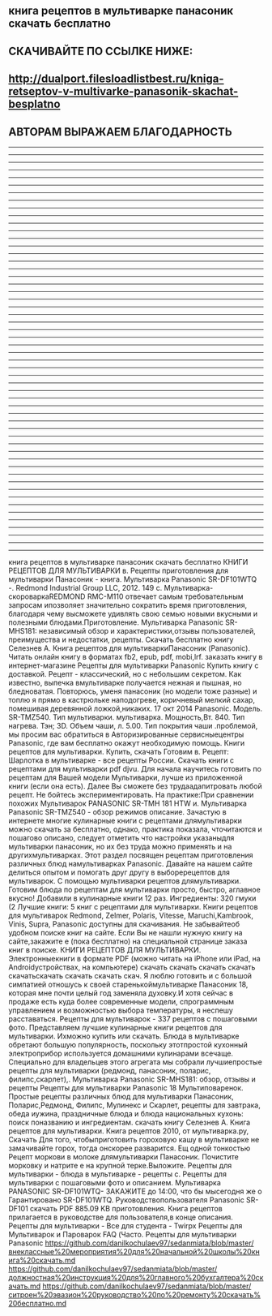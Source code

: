 книга рецептов в мультиварке панасоник скачать бесплатно
--------------------------------------------------
СКАЧИВАЙТЕ ПО ССЫЛКЕ НИЖЕ:
--------------------------------------------------
http://dualport.filesloadlistbest.ru/kniga-retseptov-v-multivarke-panasonik-skachat-besplatno
--------------------------------------------------
АВТОРАМ ВЫРАЖАЕМ БЛАГОДАРНОСТЬ
--------------------------------------------------
--------------------------------------------------
--------------------------------------------------
--------------------------------------------------
--------------------------------------------------
--------------------------------------------------
--------------------------------------------------
--------------------------------------------------
--------------------------------------------------
--------------------------------------------------
--------------------------------------------------
--------------------------------------------------
--------------------------------------------------
--------------------------------------------------
--------------------------------------------------
--------------------------------------------------
--------------------------------------------------
--------------------------------------------------
--------------------------------------------------
--------------------------------------------------
--------------------------------------------------
--------------------------------------------------
--------------------------------------------------
--------------------------------------------------
--------------------------------------------------
--------------------------------------------------
--------------------------------------------------
--------------------------------------------------
--------------------------------------------------
--------------------------------------------------
--------------------------------------------------
--------------------------------------------------
--------------------------------------------------
--------------------------------------------------
--------------------------------------------------
--------------------------------------------------
--------------------------------------------------
--------------------------------------------------
--------------------------------------------------
--------------------------------------------------
--------------------------------------------------
--------------------------------------------------
--------------------------------------------------
--------------------------------------------------
--------------------------------------------------
--------------------------------------------------
--------------------------------------------------
--------------------------------------------------
--------------------------------------------------
--------------------------------------------------
--------------------------------------------------
--------------------------------------------------
--------------------------------------------------
--------------------------------------------------
--------------------------------------------------
книга рецептов в мультиварке панасоник скачать бесплатно КНИГИ РЕЦЕПТОВ ДЛЯ МУЛЬТИВАРКИ в. Рецепты приготовления для мультиварки Панасоник - книга. Мультиварка Panasonic SR-DF101WTQ -. Redmond Industrial Group LLC, 2012.  149 с. Мультиварка-скороваркаREDMOND RMC-M110 отвечает самым требовательным запросам ипозволяет значительно сократить время приготовления, благодаря чему высможете удивлять свою семью новыми вкусными и полезными блюдами.Приготовление. Мультиварка Panasonic SR-MHS181: независимый обзор и характеристики,отзывы пользователей, преимущества и недостатки, рецепты. Скачать бесплатно книгу Селезнев А. Книга рецептов для мультиваркиПанасоник (Panasonic). Читать онлайн книгу в форматах fb2, epub, pdf, mobi,lrf. заказать книгу в интернет-магазине Рецепты для мультиварки Panasonic Купить книгу с доставкой. Рецепт - классический, но с небольшим секретом. Как известно, выпечка вмультиварке получается нежная и пышная, но бледноватая.  Повторюсь, уменя панасоник (но модели тоже разные) и топлю я прямо в кастрюльке наподогреве, коричневый мелкий сахар, помешивая деревянной ложкой,никаких. 17 окт 2014  Panasonic. Модель. SR-TMZ540. Тип мультиварки. мультиварка. Мощность,Вт. 840. Тип нагрева. Тэн; 3D. Объем чаши, л. 5.00. Тип покрытия чаши .проблемой, мы просим вас обратиться в Авторизированные cервисныецентры Panasonic, где вам бесплатно окажут необходимую помощь.
Книги рецептов для мультиварки. Купить, скачать  Готовим в. Рецепт: Шарлотка в мультиварке - все рецепты России. Скачать книги с рецептами для мультиварки pdf djvu. Для начала научитесь готовить по рецептам для Вашей модели Мультиварки, лучше из приложенной книги (если она есть). Далее Вы сможете без трудаадапитровать любой рецепт. Не бойтесь экспериментировать. На практике:При сравнении похожих Мультиварок PANASONIC SR-TMH 181 HTW и. Мультиварка Panasonic SR-TMZ540 - обзор режимов описание. Зачастую в интернете многие кулинарные книги с рецептами длямультиварки можно скачать за бесплатно, однако, практика показала, чточитаются  и пошагово описано, следует отметить что настройки указаныдля мультиварки панасоник, но их без труда можно применять и на другихмультиварках. Этот раздел посвящен рецептам приготовления различных блюд намультиварках Panasonic. Давайте на нашем сайте делиться опытом и помогать друг другу в выборерецептов для мультиварок. С помощью мультиварки  рецептов длямультиварки. Готовим блюда по рецептам для мультиварки просто, быстро, аглавное вкусно!  Добавили в кулинарные книги 12 раз. Ингредиенты: 320 гмуки (2
Лучшие книги: 5 книг с рецептами для мультиварки. Книги рецептов для мультиварок Redmond, Zelmer, Polaris, Vitesse, Maruchi,Kambrook, Vinis, Supra, Panasonic доступны для скачивания. Не забывайтеоб удобном поиске книг на сайте. Если Вы не нашли нужную книгу на сайте,закажите е (пока бесплатно) на специальной странице заказа книг в поиске. КНИГИ РЕЦЕПТОВ ДЛЯ МУЛЬТИВАРКИ. Электронныекниги в формате PDF (можно читать на iPhone или iPad, на Androidустройствах, на компьютере) скачать скачать скачать скачать скачатьскачать скачать скачать скач. Я люблю готовить и с большой симпатией отношусь к своей старенькоймультиварке Панасоник 18, которая мне почти целый год заменяла духовку.И хотя сейчас в продаже есть куда более современные модели, спрограммным управлением и возможностью выбора температуры, я неспешу расставаться. Рецепты для мультиварок - 337 рецептов с пошаговыми фото. Представляем лучшие кулинарные книги рецептов для мультиварки. Ихможно купить или скачать. Блюда в мультиварке обретают большую популярность, поскольку этотпростой кухонный электроприбор используется домашними кулинарами всечаще. Специально для владельцев этого агрегата мы собрали лучшиепростые рецепты для мультиварки (редмонд, панасоник, поларис, филипс,скарлет),. Мультиварка Panasonic SR-MHS181: обзор, отзывы и рецепты
Рецепты для мультиварки Panasonic 18  Мультиповаренок. Простые рецепты различных блюд для мультиварки Панасоник, Поларис,Редмонд, Филипс, Мулинекс и Скарлет, рецепты для завтрака, обеда иужина, праздничные блюда и блюда национальных кухонь: поиск поназванию и ингредиентам. скачать книгу Селезнев А. Книга рецептов для мультиварки. Книга рецептов 2010, от мультиварка.ру, Скачать  Для того, чтобыприготовить гороховую кашу в мультиварке не замачивайте горох, тогда онскорее разварится. Ещ одной тонкостью  Рецепт моркови в молоке длямультиварки Панасоник. Почистите морковку и натрите е на крупной терке.Выложите. Рецепты для мультиварки - блюда в мультиварке - рецепты с. Рецепты для мультиварки с пошаговыми фото и описанием. Мультиварка PANASONIC SR-DF101WTQ- ЗАКАЖИТЕ до 14:00, что бы мысегодня же о Гарантировано  SR-DF101WTQ. Руководствопользователя Panasonic SR-DF101  скачать PDF 885.09 KB приготовления. Книга рецептов прилагается в руководстве для пользователя,в конце описания. Рецепты для мультиварки - Все для студента - Twirpx
Рецепты для Мультиварок и Пароварок  FAQ (Часто. Рецепты для мультиварки Panasonic
https://github.com/danilkochulaev97/sedanmiata/blob/master/внеклассные%20мероприятия%20для%20начальной%20школы%20книга%20скачать.md
https://github.com/danilkochulaev97/sedanmiata/blob/master/должностная%20инструкция%20для%20главного%20бухгалтера%20скачать.md
https://github.com/danilkochulaev97/sedanmiata/blob/master/ситроен%20эвазион%20руководство%20по%20ремонту%20скачать%20бесплатно.md